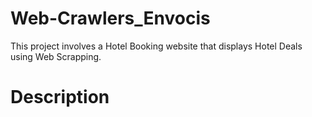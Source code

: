 # Web-Crawlers_Envocis
This project involves a Hotel Booking website that displays Hotel Deals using Web Scrapping.
# Description
